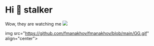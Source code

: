 # Hi 👋 stalker

Wow, they are watching me ![](https://komarev.com/ghpvc/?username=fmanakhov)

img src="https://github.com/fmanakhov/fmanakhov/blob/main/GG.gif" align="center">
